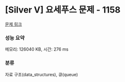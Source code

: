 # [Silver V] 요세푸스 문제 - 1158 

[문제 링크](https://www.acmicpc.net/problem/1158) 

### 성능 요약

메모리: 126040 KB, 시간: 276 ms

### 분류

자료 구조(data_structures), 큐(queue)

